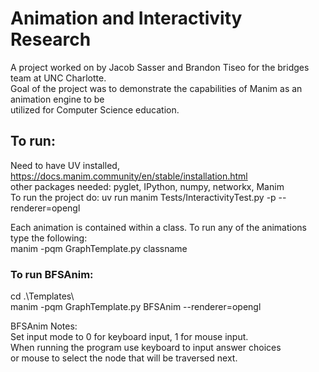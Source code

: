 # Animation and Interactivity Research  
A project worked on by Jacob Sasser and Brandon Tiseo for the bridges team at UNC Charlotte.  
Goal of the project was to demonstrate the capabilities of Manim as an animation engine to be  
utilized for Computer Science education.  
    
## To run:  
Need to have UV installed, https://docs.manim.community/en/stable/installation.html  
other packages needed: pyglet, IPython, numpy, networkx, Manim  
To run the project do: uv run manim Tests/InteractivityTest.py -p --renderer=opengl  

Each animation is contained within a class. To run any of the animations type the following:  
manim -pqm GraphTemplate.py classname  

### To run BFSAnim:  
cd .\Templates\  
manim -pqm GraphTemplate.py BFSAnim --renderer=opengl  

BFSAnim Notes:  
Set input mode to 0 for keyboard input, 1 for mouse input.  
When running the program use keyboard to input answer choices  
or mouse to select the node that will be traversed next.  

